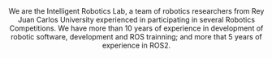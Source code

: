 <p align="center"> <a href="http://naboo.eif.urjc.es/" target="blank"><img src="https://github.com/IntelligentRoboticsLabs/.github/blob/main/logo.jpg" alt="" /></a> </p>
<h1 align="center"></h1>
<p align="center"> 
We are the Intelligent Robotics Lab, a team of robotics researchers from Rey Juan Carlos University experienced in participating in several Robotics Competitions. We have more than 10 years of experience in development of robotic software, development and ROS trainning; and more that 5 years of experience in ROS2.
</p>
